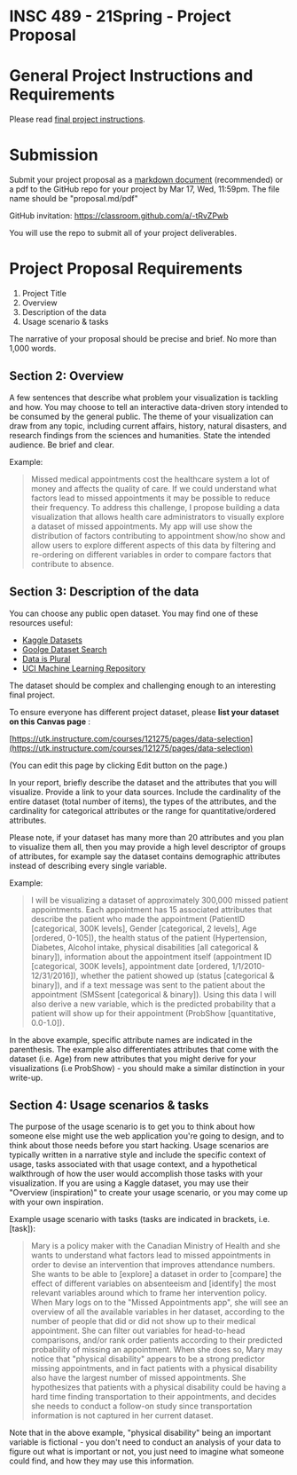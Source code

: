 # INSC 489 - 21Spring - Project Proposal

# General Project Instructions and Requirements

Please read [final project instructions](https://github.com/utk-sis/insc489-21Spring/blob/main/project/final-project-instructions.md).

# Submission

Submit your project proposal as a [markdown document](https://guides.github.com/features/mastering-markdown/) (recommended) or a pdf to the GitHub repo for your project by Mar 17, Wed, 11:59pm. The file name should be "proposal.md/pdf"

GitHub invitation: https://classroom.github.com/a/-tRvZPwb

You will use the repo to submit all of your project deliverables.

# Project Proposal Requirements

1. Project Title
2. Overview
3. Description of the data
4. Usage scenario & tasks

The narrative of your proposal should be precise and brief. No more than 1,000 words.

## Section 2: Overview

A few sentences that describe what problem your visualization is tackling and how. You may choose to tell an interactive data-driven story intended to be consumed by the general public. The theme of your visualization can draw from any topic, including current affairs, history, natural disasters, and research findings from the sciences and humanities. State the intended audience. Be brief and clear.

Example:

> Missed medical appointments cost the healthcare system a lot of money and affects the quality of care. If we could understand what factors lead to missed appointments it may be possible to reduce their frequency. To address this challenge, I propose building a data visualization that allows health care administrators to visually explore a dataset of missed appointments. My app will use show the distribution of factors contributing to appointment show/no show and allow users to explore different aspects of this data by filtering and re-ordering on different variables in order to compare factors that contribute to absence.

## Section 3: Description of the data

You can choose any public open dataset. You may find one of these resources useful:

- [Kaggle Datasets](https://www.kaggle.com/datasets)
- [Goolge Dataset Search](https://datasetsearch.research.google.com/)
- [Data is Plural](https://tinyletter.com/data-is-plural/letters/data-is-plural-2021-03-03-edition)
- [UCI Machine Learning Repository](https://archive.ics.uci.edu/ml/index.php)

The dataset should be complex and challenging enough to an interesting final project.

To ensure everyone has different project dataset, please **list your dataset on this Canvas page** :

[https://utk.instructure.com/courses/121275/pages/data-selection](https://utk.instructure.com/courses/121275/pages/data-selection) 

(You can edit this page by clicking Edit button on the page.)

In your report, briefly describe the dataset and the attributes that you will visualize. Provide a link to your data sources. Include the cardinality of the entire dataset (total number of items), the types of the attributes, and the cardinality for categorical attributes or the range for quantitative/ordered attributes.

Please note, if your dataset has many more than 20 attributes and you plan to visualize them all, then you may provide a high level descriptor of groups of attributes, for example say the dataset contains demographic attributes instead of describing every single variable.

Example:

> I will be visualizing a dataset of approximately 300,000 missed patient appointments. Each appointment has 15 associated attributes that describe the patient who made the appointment (PatientID [categorical, 300K levels], Gender [categorical, 2 levels], Age [ordered, 0-105]), the health status of the patient (Hypertension, Diabetes, Alcohol intake, physical disabilities [all categorical & binary]), information about the appointment itself (appointment ID [categorical, 300K levels], appointment date [ordered, 1/1/2010- 12/31/2016]), whether the patient showed up (status [categorical & binary]), and if a text message was sent to the patient about the appointment (SMSsent [categorical & binary]). Using this data I will also derive a new variable, which is the predicted probability that a patient will show up for their appointment (ProbShow [quantitative, 0.0-1.0]).

In the above example, specific attribute names are indicated in the parenthesis. The example also differentiates attributes that come with the dataset (i.e. Age) from new attributes that you might derive for your visualizations (i.e ProbShow) - you should make a similar distinction in your write-up.

## Section 4: Usage scenarios & tasks

The purpose of the usage scenario is to get you to think about how someone else might use the web application you're going to design, and to think about those needs before you start hacking. Usage scenarios are typically written in a narrative style and include the specific context of usage, tasks associated with that usage context, and a hypothetical walkthrough of how the user would accomplish those tasks with your visualization. If you are using a Kaggle dataset, you may use their "Overview (inspiration)" to create your usage scenario, or you may come up with your own inspiration.

Example usage scenario with tasks (tasks are indicated in brackets, i.e. [task]):

> Mary is a policy maker with the Canadian Ministry of Health and she wants to understand what factors lead to missed appointments in order to devise an intervention that improves attendance numbers. She wants to be able to [explore] a dataset in order to [compare] the effect of different variables on absenteeism and [identify] the most relevant variables around which to frame her intervention policy. When Mary logs on to the "Missed Appointments app", she will see an overview of all the available variables in her dataset, according to the number of people that did or did not show up to their medical appointment. She can filter out variables for head-to-head comparisons, and/or rank order patients according to their predicted probability of missing an appointment. When she does so, Mary may notice that "physical disability" appears to be a strong predictor missing appointments, and in fact patients with a physical disability also have the largest number of missed appointments. She hypothesizes that patients with a physical disability could be having a hard time finding transportation to their appointments, and decides she needs to conduct a follow-on study since transportation information is not captured in her current dataset.

Note that in the above example, "physical disability" being an important variable is fictional - you don't need to conduct an analysis of your data to figure out what is important or not, you just need to imagine what someone could find, and how they may use this information.